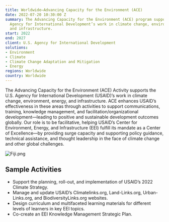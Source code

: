 ```yaml
---
title: Worldwide—Advancing Capacity for the Environment (ACE)
date: 2022-07-20 10:30:00 Z
summary: The Advancing Capacity for the Environment (ACE) program supports the U.S.
  Agency for International Development’s work in climate change, environment, energy,
  and infrastructure.
start: 2022
end: 2027
client: U.S. Agency for International Development
solutions:
- Environment
- Climate
- Climate Change Adaptation and Mitigation
- Energy
regions: Worldwide
country: Worldwide
---
```


The Advancing Capacity for the Environment (ACE) Activity supports the U.S. Agency for International Development (USAID)’s work in climate change, environment, energy, and infrastructure. ACE enhances USAID’s effectiveness in these areas through activities to support communications, training, knowledge management, and facilitation/organizational development—leading to positive and sustainable development outcomes globally. Our role is to be facilitative, helping USAID’s Center for Environment, Energy, and
Infrastructure (EEI) fulfill its mandate as a Center of Excellence—by providing surge capacity and supporting policy guidance, technical assistance, and thought leadership in the face of climate change and other global challenges.

![Fiji.png](/uploads/Fiji.png)

## Sample Activities

* Support the planning, roll-out, and implementation of USAID’s 2022 Climate Strategy.
* Manage and update USAID’s Climatelinks.org, Land-Links.org, Urban-Links.org, and BiodiversityLinks.org websites.
* Design curriculum and multifaceted learning materials for different levels of learners in key EEI topics.
* Co-create an EEI Knowledge Management Strategic Plan.